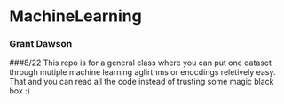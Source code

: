 # MachineLearning
### Grant Dawson
###8/22
This repo is for a general class where you can put one dataset through mutiple machine learning aglirthms or enocdings reletively easy. That and you can read all the code instead of trusting some magic black box :) 
